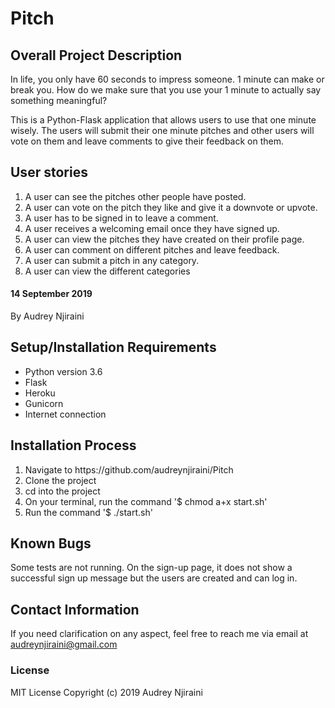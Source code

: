# Pitch

## Overall Project Description
In life, you only have 60 seconds to impress someone. 1 minute can make or break you. How do we make sure that you use your 1 minute to actually say something meaningful? 

This is a Python-Flask application that allows users to use that one minute wisely. The users will submit their one minute pitches and other users will vote on them and leave comments to give their feedback on them.

## User stories
<ol>
    <li>A user can see the pitches other people have posted.</li>
    <li>A user can vote on the pitch they like and give it a downvote or upvote. </li>
    <li>A user has to be signed in to leave a comment.</li>
    <li>A user receives a welcoming email once they have signed up.</li>
    <li>A user can view the pitches they have created on their profile page.</li>
    <li>A user can comment on different pitches and leave feedback.</li>
    <li>A user can submit a pitch in any category.</li>
    <li>A user can view the different categories</li>
</ol>

#### 14 September 2019
By Audrey Njiraini

## Setup/Installation Requirements
* Python version 3.6
* Flask
* Heroku
* Gunicorn
* Internet connection

## Installation Process
<ol>
    <li>Navigate to https://github.com/audreynjiraini/Pitch</li>
    <li>Clone the project</li>
    <li>cd into the project</li>
    <li>On your terminal, run the command '$ chmod a+x start.sh' </li>
    <li>Run the command '$ ./start.sh'</li>
</ol>

## Known Bugs
Some tests are not running.
On the sign-up page, it does not show a successful sign up message but the users are created and can log in.

## Contact Information
If you need clarification on any aspect, feel free to reach me via email at audreynjiraini@gmail.com

### License
MIT License
Copyright (c) 2019 Audrey Njiraini
